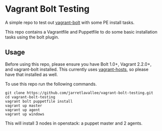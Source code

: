 Vagrant Bolt Testing
====================

A simple repo to test out [vagrant-bolt](https://github.com/jarretlavallee/vagrant-bolt) with some PE install tasks.

This repo contains a Vagrantfile and Puppetfile to do some basic installation tasks using the bolt plugin.

Usage
-----

Before using this repo, please ensure you have Bolt 1.0+, Vagrant 2.2.0+, and vagrant-bolt installed. This currently uses [vagrant-hosts](https://github.com/oscar-stack/vagrant-hosts), so please have that installed as well.

To use this repo run the following commands.

~~~shell
git clone https://github.com/jarretlavallee/vagrant-bolt-testing.git
cd vagrant-bolt-testing
vagrant bolt puppetfile install
vagrant up master
vagrant up agent
vagrant up windows
~~~

This will install 3 nodes in openstack: a puppet master and 2 agents.
